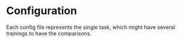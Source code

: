 # Configuration

Each config file represents the single task, which might have several trainings to have the comparisons.